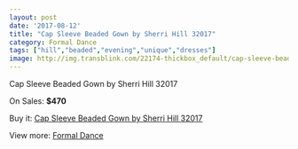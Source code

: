 ```yaml
---
layout: post
date: '2017-08-12'
title: "Cap Sleeve Beaded Gown by Sherri Hill 32017"
category: Formal Dance
tags: ["hill","beaded","evening","unique","dresses"]
image: http://img.transblink.com/22174-thickbox_default/cap-sleeve-beaded-gown-by-sherri-hill-32017.jpg
---
```

Cap Sleeve Beaded Gown by Sherri Hill 32017

On Sales: **$470**
<a href="https://www.transblink.com/en/formal-dance/7038-cap-sleeve-beaded-gown-by-sherri-hill-32017.html"><amp-img layout="responsive" width="600" height="600" src="//img.transblink.com/22174-thickbox_default/cap-sleeve-beaded-gown-by-sherri-hill-32017.jpg" alt="Cap Sleeve Beaded Gown by Sherri Hill 32017 0" /></a>
<a href="https://www.transblink.com/en/formal-dance/7038-cap-sleeve-beaded-gown-by-sherri-hill-32017.html"><amp-img layout="responsive" width="600" height="600" src="//img.transblink.com/22178-thickbox_default/cap-sleeve-beaded-gown-by-sherri-hill-32017.jpg" alt="Cap Sleeve Beaded Gown by Sherri Hill 32017 1" /></a>
<a href="https://www.transblink.com/en/formal-dance/7038-cap-sleeve-beaded-gown-by-sherri-hill-32017.html"><amp-img layout="responsive" width="600" height="600" src="//img.transblink.com/22177-thickbox_default/cap-sleeve-beaded-gown-by-sherri-hill-32017.jpg" alt="Cap Sleeve Beaded Gown by Sherri Hill 32017 2" /></a>
<a href="https://www.transblink.com/en/formal-dance/7038-cap-sleeve-beaded-gown-by-sherri-hill-32017.html"><amp-img layout="responsive" width="600" height="600" src="//img.transblink.com/22176-thickbox_default/cap-sleeve-beaded-gown-by-sherri-hill-32017.jpg" alt="Cap Sleeve Beaded Gown by Sherri Hill 32017 3" /></a>
<a href="https://www.transblink.com/en/formal-dance/7038-cap-sleeve-beaded-gown-by-sherri-hill-32017.html"><amp-img layout="responsive" width="600" height="600" src="//img.transblink.com/22175-thickbox_default/cap-sleeve-beaded-gown-by-sherri-hill-32017.jpg" alt="Cap Sleeve Beaded Gown by Sherri Hill 32017 4" /></a>

Buy it: [Cap Sleeve Beaded Gown by Sherri Hill 32017](https://www.transblink.com/en/formal-dance/7038-cap-sleeve-beaded-gown-by-sherri-hill-32017.html "Cap Sleeve Beaded Gown by Sherri Hill 32017")

View more: [Formal Dance](https://www.transblink.com/en/6-formal-dance "Formal Dance")